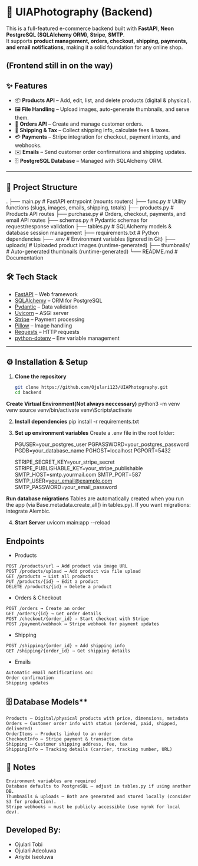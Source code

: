 # 🛒 UIAPhotography (Backend)

This is a full-featured e-commerce backend built with **FastAPI**, **Neon PostgreSQL (SQLAlchemy ORM)**, **Stripe**, **SMTP**.  
It supports **product management, orders, checkout, shipping, payments, and email notifications**, making it a solid foundation for any online shop.

(Frontend still in on the way)
---

## ✨ Features

- 📦 **Products API** – Add, edit, list, and delete products (digital & physical).  
- 🖼 **File Handling** – Upload images, auto-generate thumbnails, and serve them.  
- 🛒 **Orders API** – Create and manage customer orders.  
- 🚚 **Shipping & Tax** – Collect shipping info, calculate fees & taxes.  
- 💳 **Payments** – Stripe integration for checkout, payment intents, and webhooks.  
- ✉️ **Emails** – Send customer order confirmations and shipping updates.  
- 🗄 **PostgreSQL Database** – Managed with SQLAlchemy ORM.  

---

## 📂 Project Structure
.
├── main.py # FastAPI entrypoint (mounts routers)
├── func.py # Utility functions (slugs, images, emails, shipping, totals)
├── products.py # Products API routes
├── purchase.py # Orders, checkout, payments, and email API routes
├── schemas.py # Pydantic schemas for request/response validation
├── tables.py # SQLAlchemy models & database session management
├── requirements.txt # Python dependencies
├── .env # Environment variables (ignored in Git)
├── uploads/ # Uploaded product images (runtime-generated)
├── thumbnails/ # Auto-generated thumbnails (runtime-generated)
└── README.md # Documentation

## 🛠️ Tech Stack

- [FastAPI](https://fastapi.tiangolo.com/) – Web framework  
- [SQLAlchemy](https://www.sqlalchemy.org/) – ORM for PostgreSQL  
- [Pydantic](https://docs.pydantic.dev/) – Data validation  
- [Uvicorn](https://www.uvicorn.org/) – ASGI server  
- [Stripe](https://stripe.com/docs/api) – Payment processing  
- [Pillow](https://python-pillow.org/) – Image handling  
- [Requests](https://docs.python-requests.org/) – HTTP requests  
- [python-dotenv](https://pypi.org/project/python-dotenv/) – Env variable management  

---
## ⚙️ Installation & Setup

1. **Clone the repository**
   ```bash
   git clone https://github.com/Ojulari123/UIAPhotography.git
   cd backend

**Create Virtual Environment(Not always neccessary)**
    python3 -m venv venv
    source venv/bin/activate 
    venv\Scripts\activate     

2. **Install dependencies**
   pip install -r requirements.txt

3. **Set up environment variables**
    Create a .env file in the root folder:

    PGUSER=your_postgres_user
    PGPASSWORD=your_postgres_password
    PGDB=your_database_name
    PGHOST=localhost
    PGPORT=5432

    STRIPE_SECRET_KEY=your_stripe_secret
    STRIPE_PUBLISHABLE_KEY=your_stripe_publishable
    SMTP_HOST=smtp.yourmail.com
    SMTP_PORT=587
    SMTP_USER=your_email@example.com
    SMTP_PASSWORD=your_email_password

**Run database migrations**
    Tables are automatically created when you run the app (via Base.metadata.create_all() in tables.py). If you want migrations: integrate Alembic.

4. **Start Server**
    uvicorn main:app --reload

## Endpoints

  -  Products

    POST /products/url → Add product via image URL
    POST /products/upload → Add product via file upload
    GET /products → List all products
    PUT /products/{id} → Edit a product
    DELETE /products/{id} → Delete a product

  -  Orders & Checkout

    POST /orders → Create an order
    GET /orders/{id} → Get order details
    POST /checkout/{order_id} → Start checkout with Stripe
    POST /payment/webhook → Stripe webhook for payment updates

  -  Shipping

    POST /shipping/{order_id} → Add shipping info
    GET /shipping/{order_id} → Get shipping details

  -  Emails

    Automatic email notifications on: 
    Order confirmation
    Shipping updates

## 🗄️ Database Models**

    Products – Digital/physical products with price, dimensions, metadata
    Orders – Customer order info with status (ordered, paid, shipped, delivered)
    OrderItems – Products linked to an order
    CheckoutInfo – Stripe payment & transaction data
    Shipping – Customer shipping address, fee, tax
    ShippingInfo – Tracking details (carrier, tracking number, URL)

## 📌 Notes

    Environment variables are required
    Database defaults to PostgreSQL – adjust in tables.py if using another DB.
    Thumbnails & uploads – Both are generated and stored locally (consider S3 for production).
    Stripe webhooks – must be publicly accessible (use ngrok for local dev).

## Developed By:

- Ojulari Tobi
- Ojulari Adeoluwa
- Ariyibi Iseoluwa